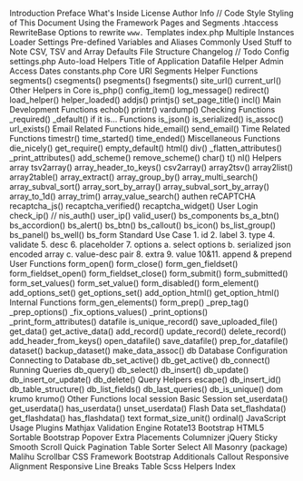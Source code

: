 Introduction
	Preface
	What's Inside
	License
	Author Info
//	Code Style
	Styling of This Document
Using the Framework
	Pages and Segments
	.htaccess
		RewriteBase
		Options to rewrite `www.`
	Templates
	index.php
		Multiple Instances
		Loader Settings
	Pre-defined Variables and Aliases
	Commonly Used Stuff to Note
		CSV, TSV and Array
		Defaults
	File Structure
	Changelog
//		Todo
Config
	settings.php
		Auto-load Helpers
		Title of Application
		Datafile Helper
		Admin Access
		Dates
	constants.php
Core
	URI Segments
		Helper Functions
			segments()
			csegments()
			psegments()
			fsegments()
			site_url()
			current_url()
	Other Helpers in Core
			is_php()
			config_item()
			log_message()
			redirect()
			load_helper()
			helper_loaded()
			addjs()
			printjs()
			set_page_title()
			incl()
Main
	Development Functions
			echob()
			printr()
			vardump()
	Checking Functions
			_required()
			_default()
	if it is... Functions
			is_json()
			is_serialized()
			is_assoc()
			url_exists()
	Email Related Functions
			hide_email()
			send_email()
	Time Related Functions
			timestr()
			time_started()
			time_ended()
	Miscellaneous Functions
			die_nicely()
			get_require()
			empty_default()
			html()
			div()
			_flatten_attributes()
			_print_attributes()
			add_scheme()
			remove_scheme()
			char()
			t()
			nl()
Helpers
	array
			tsv2array()
			array_header_to_keys()
			csv2array()
			array2tsv()
			array2list()
			array2table()
			array_extract()
			array_group_by()
			array_multi_search()
			array_subval_sort()
			array_sort_by_array()
			array_subval_sort_by_array()
			array_to_1d()
			array_trim()
			array_value_search()
	authen
		reCAPTCHA
			recaptcha_js()
			recaptcha_verified()
			recaptcha_widget()
		User Login
			check_ip()
//			nis_auth()
			user_ip()
			valid_user()
	bs_components
			bs_a_btn()
			bs_accordion()
			bs_alert()
			bs_btn()
			bs_callout()
			bs_icon()
			bs_list_group()
			bs_panel()
			bs_well()
	bs_form
		Standard Use Case
			1. id
			2. label
			3. type
			4. validate
			5. desc
			6. placeholder
			7. options
				a. select options
				b. serialized  json encoded array
				c. value-desc pair
			8. extra
			9. value
			10&11. append & prepend
		User Functions
			form_open()
			form_close()
			form_gen_fieldset()
			form_fieldset_open()
			form_fieldset_close()
			form_submit()
			form_submitted()
			form_set_values()
			form_set_value()
			form_disabled()
			form_element()
			add_options_set()
			get_options_set()
			add_option_html()
			get_option_html()
		Internal Functions
			form_gen_elements()
			form_prep()
			_prep_tag()
			_prep_options()
			_fix_options_values()
			_print_options()
			_print_form_attributes()
	datafile
			is_unique_record()
			save_uploaded_file()
			get_data()
			get_active_data()
			add_record()
			update_record()
			delete_record()
			add_header_from_keys()
			open_datafile()
			save_datafile()
			prep_for_datafile()
			dataset()
			backup_dataset()
			make_data_assoc()
	db
		Database Configuration
		Connecting to Database
			db_set_active()
			db_get_active()
			db_connect()
		Running Queries
			db_query()
			db_select()
			db_insert()
			db_update()
			db_insert_or_update()
			db_delete()
		Query Helpers
			escape()
			db_insert_id()
			db_table_structure()
			db_list_fields()
			db_last_queries()
			db_is_unique()
	dom
	krumo
			krumo()
			Other Functions
	local
	session
		Basic Session
			set_userdata()
			get_userdata()
			has_userdata()
			unset_userdata()
		Flash Data
			set_flashdata()
			get_flashdata()
			has_flashdata()
	text
			format_size_unit()
			ordinal()
JavaScript
	Usage
	Plugins
		Mathjax
		Validation Engine
		Rotate13
		Bootstrap HTML5 Sortable
		Bootstrap Popover Extra Placements
		Columnizer
		jQuery Sticky
		Smooth Scroll
		Quick Pagination
		Table Sorter
		Select All
		Masonry (package)
		Malihu Scrollbar
CSS
	Framework
	Bootstrap Additionals
		Callout
		Responsive Alignment
		Responsive Line Breaks
		Table
	Scss Helpers
Index
